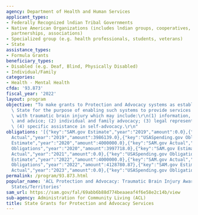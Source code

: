 ```yaml
---
agency: Department of Health and Human Services
applicant_types:
- Federally Recognized lndian Tribal Governments
- Native American Organizations (includes lndian groups, cooperatives, corporations,
  partnerships, associations)
- Specialized group (e.g. health professionals, students, veterans)
- State
assistance_types:
- Formula Grants
beneficiary_types:
- Disabled (e.g. Deaf, Blind, Physically Disabled)
- Individual/Family
categories:
- Health - Mental Health
cfda: '93.873'
fiscal_year: '2022'
layout: program
objective: "To make grants to Protection and Advocacy systems as established in each\
  \ State for the purpose of enabling such systems to provide services to individuals\
  \ with traumatic brain injury which may include:\r\n(1) information, referrals,\
  \ and advice; (2) individual and family advocacy; (3) legal representation; and\
  \ (4) specific assistance in self-advocacy.\r\n"
obligations: '[{"key":"SAM.gov Estimate","year":"2019","amount":0.0},{"key":"SAM.gov
  Actual","year":"2019","amount":3986139.0},{"key":"USASpending.gov Obligations","year":"2019","amount":3985139.0},{"key":"SAM.gov
  Estimate","year":"2020","amount":4000000.0},{"key":"SAM.gov Actual","year":"2020","amount":4000000.0},{"key":"USASpending.gov
  Obligations","year":"2020","amount":3997718.0},{"key":"SAM.gov Estimate","year":"2021","amount":4000000.0},{"key":"SAM.gov
  Actual","year":"2021","amount":0.0},{"key":"USASpending.gov Obligations","year":"2021","amount":3999000.0},{"key":"SAM.gov
  Estimate","year":"2022","amount":4000000.0},{"key":"SAM.gov Actual","year":"2022","amount":0.0},{"key":"USASpending.gov
  Obligations","year":"2022","amount":4128780.87},{"key":"SAM.gov Estimate","year":"2023","amount":0.0},{"key":"SAM.gov
  Actual","year":"2023","amount":0.0},{"key":"USASpending.gov Obligations","year":"2023","amount":4886976.66}]'
permalink: /program/93.873.html
popular_name: 'ACL Protection and Advocacy: Traumatic Brain Injury Awards for the
  States/Territories'
sam_url: https://sam.gov/fal/69abb6b88d774beaaeaf4f6e58e2c14b/view
sub-agency: Administration for Community Living (ACL)
title: State Grants for Protection and Advocacy Services
---
```

